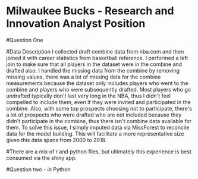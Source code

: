 # Milwaukee Bucks - Research and Innovation Analyst Position

#Question One

#Data Description
I collected draft combine data from nba.com and then joined it with career statistics from basketball reference. I performed a left join to make sure that all players in the dataset were in the combine and drafted also. I handled the missing data from the combine by removing missing values, there was a lot of missing data for the combine measurements because the dataset only includes players who went to the combine and players who were subsequently drafted. Most players who go undrafted typically don't last very long in the NBA, thus I didn't feel compelled to include them, even if they were invited and participated in the combine. Also, with some top prospects choosing not to participate, there's a lot of prospects who were drafted who are not included because they didn't participate in the combine, thus there isn't combine data available for them. To solve this issue, I simply imputed data via MissForest to reconcile data for the model building. This will facilitate a more representative size given this data spans from 2000 to 2018.


#There are a mix of r and python files, but ultimately this experience is best consumed via the shiny app.

#Question two - in Python
